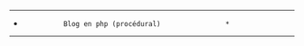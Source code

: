 *********************************************************
*               Blog en php (procédural)                *
*********************************************************



